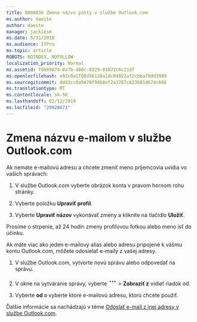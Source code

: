 ```yaml
---
title: 8000036 Zmena názvu pošty v službe Outlook.com
ms.author: daeite
author: daeite
manager: jackiesm
ms.date: 5/31/2018
ms.audience: ITPro
ms.topic: article
ROBOTS: NOINDEX, NOFOLLOW
localization_priority: Normal
ms.assetid: f0b69874-8a7b-480c-8329-01872c6c21df
ms.openlocfilehash: e92c0a1f08d56128a1dc04022af2cbba78dd3909
ms.sourcegitcommit: dd43cc0a9470f98b8ef2a3787c823801d674c666
ms.translationtype: MT
ms.contentlocale: sk-SK
ms.lasthandoff: 02/12/2019
ms.locfileid: "29928671"
---
```

# <a name="change-your-email-name-in-outlookcom"></a>Zmena názvu e-mailom v službe Outlook.com

Ak nemáte e-mailovú adresu a chcete zmeniť meno príjemcovia uvidia vo vašich správach:
  
1. V službe Outlook.com vyberte obrázok konta v pravom hornom rohu stránky.
    
2. Vyberte položku **Upraviť profil**. 
    
3. Vyberte **Upraviť názov** vykonávať zmeny a kliknite na tlačidlo **Uložiť**. 
    
Prosíme o strpenie, až 24 hodín zmeny profilovou fotkou alebo meno ísť do účinku.
  
Ak máte viac ako jeden e-mailový alias alebo adresu pripojené k vášmu kontu Outlook.com, môžete odosielať e-maily z vašej adresy.
  
1. V službe Outlook.com, vytvorte novú správu alebo odpovedať na správu.
    
2. V okne na vytváranie správy, vyberte ![viac ikonu skupiny akcií. ](media/b97ea7cd-eeb0-49c5-a564-7ca2d2e33909.png) \> **Zobraziť z** vidieť riadok od. 
    
3. Vyberte **od** a vyberte ktoré e-mailovú adresu, ktorú chcete použiť. 
    
Ďalšie informácie sa nachádzajú v téme [Odoslať e-mail z inej adresy v službe Outlook.com](https://go.microsoft.com/fwlink/p/?linkid=2001701&amp;clcid=0x409).
  


